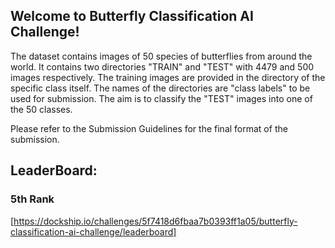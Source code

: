 ## Welcome to Butterfly Classification AI Challenge!
The dataset contains images of 50 species of butterflies from around the world. It contains two directories "TRAIN" and "TEST" with 4479 and 500 images respectively. The training images are provided in the directory of the specific class itself. The names of the directories are "class labels" to be used for submission. The aim is to classify the "TEST" images into one of the 50 classes.

Please refer to the Submission Guidelines for the final format of the submission.

## LeaderBoard:
### 5th Rank
[https://dockship.io/challenges/5f7418d6fbaa7b0393ff1a05/butterfly-classification-ai-challenge/leaderboard]
